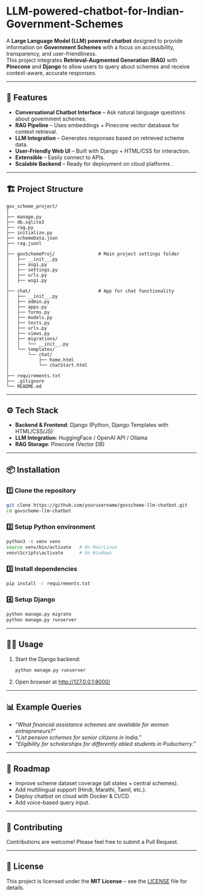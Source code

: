 # LLM-powered-chatbot-for-Indian-Government-Schemes

A **Large Language Model (LLM) powered chatbot** designed to provide information on **Government Schemes** with a focus on accessibility, transparency, and user-friendliness.  
This project integrates **Retrieval-Augmented Generation (RAG)** with **Pinecone** and **Django** to allow users to query about schemes and receive context-aware, accurate responses.

---

## 🚀 Features

- **Conversational Chatbot Interface** – Ask natural language questions about government schemes.  
- **RAG Pipeline** – Uses embeddings + Pinecone vector database for context retrieval.  
- **LLM Integration** – Generates responses based on retrieved scheme data.  
- **User-Friendly Web UI** – Built with Django + HTML/CSS for interaction.  
- **Extensible** – Easily connect to APIs.  
- **Scalable Backend** – Ready for deployment on cloud platforms .  

---

## 🏗️ Project Structure

```
gov_scheme_project/
│
├── manage.py
├── db.sqlite3
├── rag.py
├── initialize.py
├── schemeData.json
├── rag.jsonl
│
├── govSchemeProj/                # Main project settings folder
│   ├── __init__.py
│   ├── asgi.py
│   ├── settings.py
│   ├── urls.py
│   ├── wsgi.py
│
├── chat/                         # App for chat functionality
│   ├── __init__.py
│   ├── admin.py
│   ├── apps.py
│   ├── forms.py
│   ├── models.py
│   ├── tests.py
│   ├── urls.py
│   ├── views.py
│   ├── migrations/
│   │   └── __init__.py
│   └── templates/
│       └── chat/
│           ├── home.html
│           └── chatStart.html
│
├── requirements.txt        
├── .gitignore
└── README.md
```

---

## ⚙️ Tech Stack

- **Backend & Frontend**: Django (Python, Django Templates with HTML/CSS/JS) 
- **LLM Integration**: HuggingFace / OpenAI API / Ollama
- **RAG Storage**: Pinecone (Vector DB)  

---

## 📦 Installation

### 1️⃣ Clone the repository
```bash
git clone https://github.com/yourusername/govscheme-llm-chatbot.git
cd govscheme-llm-chatbot
```

### 2️⃣ Setup Python environment
```bash
python3 -m venv venv
source venv/bin/activate   # On Mac/Linux
venv\Scripts\activate      # On Windows
```

### 3️⃣ Install dependencies
```bash
pip install -r requirements.txt
```

### 4️⃣ Setup Django
```bash
python manage.py migrate
python manage.py runserver
```

---

## 🧑‍💻 Usage

1. Start the Django backend:  
   ```bash
   python manage.py runserver
   ```
2. Open browser at http://127.0.0.1:8000/

---

## 📊 Example Queries

- *“What financial assistance schemes are available for women entrepreneurs?”*  
- *“List pension schemes for senior citizens in India.”*  
- *“Eligibility for scholarships for differently abled students in Puducherry.”*  

---

## 📌 Roadmap

- Improve scheme dataset coverage (all states + central schemes).  
- Add multilingual support (Hindi, Marathi, Tamil, etc.).  
- Deploy chatbot on cloud with Docker & CI/CD.  
- Add voice-based query input.  

---

## 🤝 Contributing

Contributions are welcome! Please feel free to submit a Pull Request.

---

## 📜 License

This project is licensed under the **MIT License** – see the [LICENSE](LICENSE) file for details.
